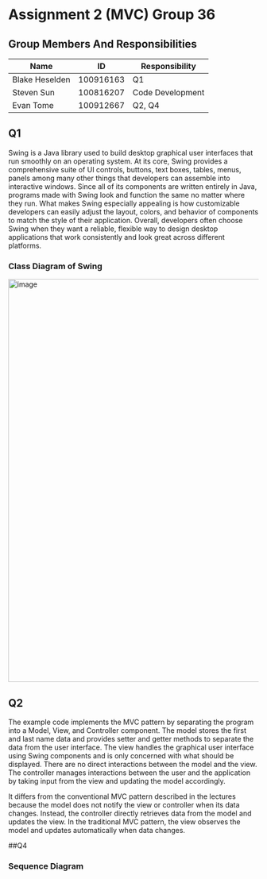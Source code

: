 # Assignment 2 (MVC) Group 36

## Group Members And Responsibilities 
| Name           | ID        | Responsibility   |
|----------------|-----------|------------------|
| Blake Heselden | 100916163 | Q1               |
| Steven Sun     | 100816207 | Code Development |
| Evan Tome      | 100912667 | Q2, Q4           |

## Q1
Swing is a Java library used to build desktop graphical user interfaces that run smoothly on an operating system. At its core, Swing provides a comprehensive suite of UI controls, buttons, text boxes, tables, menus, panels among many other things that developers can assemble into interactive windows. Since all of its components are written entirely in Java, programs made with Swing look and function the same no matter where they run. What makes Swing especially appealing is how customizable developers can easily adjust the layout, colors, and behavior of components to match the style of their application. Overall, developers often choose Swing when they want a reliable, flexible way to design desktop applications that work consistently and look great across different platforms.

### Class Diagram of Swing
<img width="676" height="812" alt="image" src="https://github.com/user-attachments/assets/1bd98f0a-0cd0-4326-90d8-6cabfaac67b3" />

## Q2
The example code implements the MVC pattern by separating the program into a Model, View, and Controller component. The 
model stores the first and last name data and provides setter and getter methods to separate the data from the user 
interface. The view handles the graphical user interface using Swing components and is only concerned with what should 
be displayed. There are no direct interactions between the model and the view. The controller manages interactions 
between the user and the application by taking input from the view and updating the model accordingly.

It differs from the conventional MVC pattern described in the lectures because the model does not notify the view or 
controller when its data changes. Instead, the controller directly retrieves data from the model and updates the view. 
In the traditional MVC pattern, the view observes the model and updates automatically when data changes.

##Q4

### Sequence Diagram

